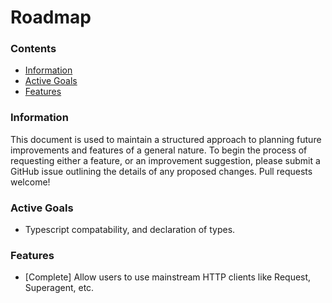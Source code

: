 # Roadmap

### Contents
- [Information](#information)
- [Active Goals](#active-goals)
- [Features](#features)

### Information
This document is used to maintain a structured approach to planning future improvements and features of a general nature. To begin the process of requesting either a feature, or an improvement suggestion, please submit a GitHub issue outlining the details of any proposed changes. Pull requests welcome!

### Active Goals
- Typescript compatability, and declaration of types.

### Features
- [Complete] Allow users to use mainstream HTTP clients like Request, Superagent, etc.
